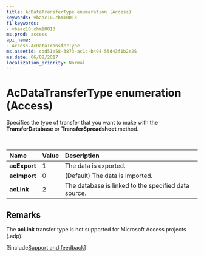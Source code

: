 ```yaml
---
title: AcDataTransferType enumeration (Access)
keywords: vbaac10.chm10013
f1_keywords:
- vbaac10.chm10013
ms.prod: access
api_name:
- Access.AcDataTransferType
ms.assetid: cbd51e58-3873-ac1c-b494-55d43f1b2e25
ms.date: 06/08/2017
localization_priority: Normal
---
```



# AcDataTransferType enumeration (Access)

Specifies the type of transfer that you want to make with the **TransferDatabase** or **TransferSpreadsheet** method.

<br/>

|Name|Value|Description|
|:-----|:-----|:-----|
|**acExport**|1|The data is exported.|
|**acImport**|0|(Default) The data is imported.|
|**acLink**|2|The database is linked to the specified data source.|

## Remarks

The **acLink** transfer type is not supported for Microsoft Access projects (.adp).

[!include[Support and feedback](~/includes/feedback-boilerplate.md)]
